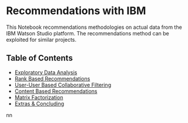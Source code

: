 # Recommendations with IBM

This Notebook recommendations methodologies on actual data from the IBM Watson Studio platform. The recommendations method can be exploited for similar projects. 


## Table of Contents

* [Exploratory Data Analysis](#Exploratory-Data-Analysis)
* [Rank Based Recommendations](#Rank)
* [User-User Based Collaborative Filtering](#User-User)
* [Content Based Recommendations](#Content-Recs)
* [Matrix Factorization](#Matrix-Fact)
* [Extras & Concluding](#conclusions)

nn